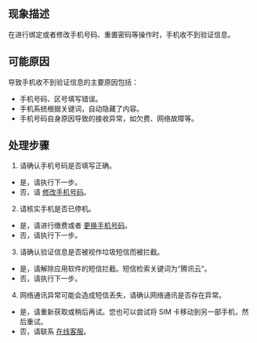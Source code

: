 ## 现象描述

在进行绑定或者修改手机号码、重置密码等操作时，手机收不到验证信息。

## 可能原因

导致手机收不到验证信息的主要原因包括：
- 手机号码、区号填写错误。
- 手机系统根据关键词，自动隐藏了内容。
- 手机号码自身原因导致的接收异常，如欠费、网络故障等。

## 处理步骤

1. 请确认手机号码是否填写正确。
 - 是，请执行下一步。
 - 否，请 [修改手机号码](https://cloud.tencent.com/document/product/378/43092)。
2. 请核实手机是否已停机。
 - 是，请进行缴费或者 [更换手机号码](https://cloud.tencent.com/document/product/378/43092)。
 - 否，请执行下一步。
3. 请确认验证信息是否被视作垃圾短信而被拦截。
 - 是，请解除应用软件的短信拦截。短信检索关键词为“腾讯云”。
 - 否，请执行下一步。
4. 网络通讯异常可能会造成短信丢失，请确认网络通讯是否存在异常。
 - 是，请重新获取或稍后再试。您也可以尝试将 SIM 卡移动到另一部手机，然后重试。
 - 否，请联系 [在线客服](https://cloud.tencent.com/online-service)。
